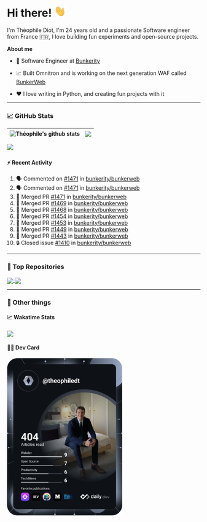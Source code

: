 # Hi there! <img src="./wave.gif" width="30px" height="30px" />

I'm Théophile Diot, I'm 24 years old and a passionate Software engineer from France 🇫🇷, I love building fun experiments and open-source projects.

**About me**

- 💼 Software Engineer at [Bunkerity](https://www.bunkerity.com/)

- 📈 Built Omnitron and is working on the next generation WAF called [BunkerWeb](https://www.bunkerweb.io)

- ❤️ I love writing in Python, and creating fun projects with it

---

### 📈 GitHub Stats

| <img align="center" src="https://github-readme-stats.vercel.app/api?username=TheophileDiot&show_icons=true&include_all_commits=true&theme=algolia&hide_border=true&rank_icon=github" alt="Théophile's github stats" /> | <img align="center" src="https://github-readme-stats.vercel.app/api/top-langs/?username=TheophileDiot&layout=compact&theme=algolia&hide_border=true" /> |
| ---------------------------------------------------------------------------------------------------------------------------------------------------------------------------------------------------------------------- | ------------------------------------------------------------------------------------------------------------------------------------------------------- |

![](https://github-readme-activity-graph.vercel.app/graph?username=TheophileDiot&theme=tokyo-night)

#### :zap: Recent Activity

<!--START_SECTION:activity-->
1. 🗣 Commented on [#1471](https://github.com/bunkerity/bunkerweb/pull/1471#issuecomment-2343008662) in [bunkerity/bunkerweb](https://github.com/bunkerity/bunkerweb)
2. 🗣 Commented on [#1471](https://github.com/bunkerity/bunkerweb/pull/1471#issuecomment-2343008024) in [bunkerity/bunkerweb](https://github.com/bunkerity/bunkerweb)
3. 🎉 Merged PR [#1471](https://github.com/bunkerity/bunkerweb/pull/1471) in [bunkerity/bunkerweb](https://github.com/bunkerity/bunkerweb)
4. 🎉 Merged PR [#1469](https://github.com/bunkerity/bunkerweb/pull/1469) in [bunkerity/bunkerweb](https://github.com/bunkerity/bunkerweb)
5. 🎉 Merged PR [#1468](https://github.com/bunkerity/bunkerweb/pull/1468) in [bunkerity/bunkerweb](https://github.com/bunkerity/bunkerweb)
6. 🎉 Merged PR [#1454](https://github.com/bunkerity/bunkerweb/pull/1454) in [bunkerity/bunkerweb](https://github.com/bunkerity/bunkerweb)
7. 🎉 Merged PR [#1453](https://github.com/bunkerity/bunkerweb/pull/1453) in [bunkerity/bunkerweb](https://github.com/bunkerity/bunkerweb)
8. 🎉 Merged PR [#1449](https://github.com/bunkerity/bunkerweb/pull/1449) in [bunkerity/bunkerweb](https://github.com/bunkerity/bunkerweb)
9. 🎉 Merged PR [#1443](https://github.com/bunkerity/bunkerweb/pull/1443) in [bunkerity/bunkerweb](https://github.com/bunkerity/bunkerweb)
10. 🔒 Closed issue [#1410](https://github.com/bunkerity/bunkerweb/issues/1410) in [bunkerity/bunkerweb](https://github.com/bunkerity/bunkerweb)
<!--END_SECTION:activity-->

---

### 🔧 Top Repositories

<a href="https://github.com/bunkerity/bunkerweb">
  <img align="center" src="https://github-readme-stats.vercel.app/api/pin/?username=Bunkerity&repo=bunkerweb&theme=algolia" />
</a>
<a href="https://github.com/TheophileDiot/Omnitron">
  <img align="center" src="https://github-readme-stats.vercel.app/api/pin/?username=TheophileDiot&repo=Omnitron&theme=algolia" />
</a>

---

### 🎉 Other things

#### 📈 Wakatime Stats

<a href="https://wakatime.com/@theophile_bunkerity">
  <img align="center" src="https://github-readme-stats.vercel.app/api/wakatime?username=3aa5ce41-c253-43d9-8441-a721e446a45f&layout=compact&theme=algolia" />
</a>

#### 👨‍💻 Dev Card

<a href="https://app.daily.dev/TheophileDt">
  <img src="./devcard.svg" width="300" alt="Théophile Diot's Dev Card"/>
</a>
